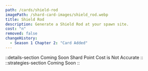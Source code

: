 ```yaml
---
path: /cards/shield-rod
imagePath: /shard-card-images/shield_rod.webp
title: Shield Rod
description: Generate a Shield Rod at your spawn site.
cost: "n"
removed: false
changeHistory:
  - Season 1 Chapter 2: "Card Added"
---
```

::details-section
Coming Soon
Shard Point Cost is Not Accurate
::
::strategies-section
Coming Soon
::